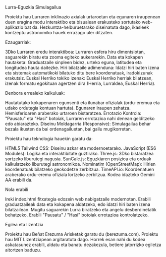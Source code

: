 Lurra-Eguzkia Simulagailua

Proiektu hau Lurraren inklinazio axialak urtaroetan eta egunaren iraupenean duen eragina modu interaktibo eta bisualean erakusteko sortutako web-aplikazio bat da.
Hezkuntza-helburuetarako diseinatuta dago, ikasleek kontzeptu astronomiko hauek errazago uler ditzaten.

Ezaugarriak:

3Dko Lurraren eredu interaktiboa: Lurraren esfera hiru dimentsiotan, saguarekin biratu eta zooma egiteko aukerarekin.
Data eta kokapen hautaketa: Graduatzaile sinpleen bidez, urteko eguna, latitudea eta longitudea hauta daitezke.
Hiri bilatzaile adimenduna: Idatzi hiri baten izena eta sistemak automatikoki bilatuko ditu bere koordenatuak, iradokizunak erakutsiz.
Euskal Herriko tokiko izenak: Euskal Herriko herriak bilatzean, izenak formatu egokituan agertzen dira (Herria, Lurraldea, Euskal Herria).

Denbora errealeko kalkuluak:

Hautatutako kokapenaren egunsenti eta ilunabar ofizialak (ordu-eremua eta udako ordutegia kontuan hartuta).
Egunaren iraupen zehatza.
Hemisferioaren araberako urtaroen bistaratzea.
Errotazio Kontrola: "Pausatu" eta "Hasi" botoiak, Lurraren errotazioa nahi denean gelditzeko edo abiarazteko.
Diseinu Moldagarria (Responsive): Simulagailua behar bezala ikusten da bai ordenagailuetan, bai gailu mugikorretan.

Proiektu hau teknologia hauekin garatu da:

HTML5
Tailwind CSS: Diseinu azkar eta modernoetarako.
JavaScript (ES6 Modules): Logika eta interaktibitate guztirako.
Three.js: 3Dko bistaratzea sortzeko liburutegi nagusia.
SunCalc.js: Eguzkiaren posizioa eta orduak kalkulatzeko liburutegi astronomikoa.
Nominatim (OpenStreetMap): Hirien koordenatuak bilatzeko geokodetze zerbitzua.
TimeAPI.io: Koordenatuen araberako ordu-eremu ofiziala lortzeko zerbitzua.
Kodea idazteko Gemini AA erabili da.

Nola erabili

Ireki index.html fitxategia edozein web nabigatzaile modernotan.
Erabili graduatzaileak data eta kokapena aldatzeko, edo idatzi hiri baten izena bilatzailean.
Mugitu saguarekin Lurra biratzeko eta angelu desberdinetatik behatzeko.
Erabili "Pausatu" / "Hasi" botoiak errotazioa kontrolatzeko.

Egilea eta lizentzia

Proiektu hau Beñat Erezuma Arisketak garatu du (berezuma.com).
Proiektu hau MIT Lizentziapean argitaratuta dago. Horrek esan nahi du kodea askatasunez erabili, aldatu eta banatu dezakezula, betiere jatorrizko egiletza aitortzen baduzu.
